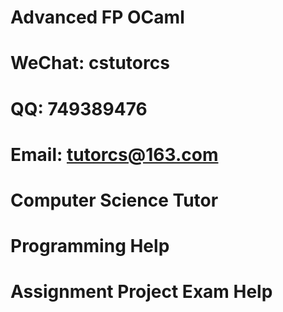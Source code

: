 # Advanced FP OCaml
# WeChat: cstutorcs

# QQ: 749389476

# Email: tutorcs@163.com

# Computer Science Tutor

# Programming Help

# Assignment Project Exam Help
